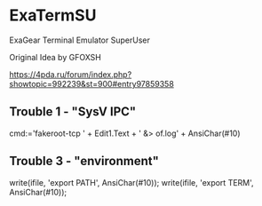 # ExaTermSU
ExaGear Terminal Emulator SuperUser

Original Idea by GFOXSH

https://4pda.ru/forum/index.php?showtopic=992239&st=900#entry97859358

## Trouble 1 - "SysV IPC"

  cmd:='fakeroot-tcp ' + Edit1.Text + ' &> of.log' + AnsiChar(#10)

## Trouble 3 - "environment"

  write(ifile, 'export PATH', AnsiChar(#10));
  write(ifile, 'export TERM', AnsiChar(#10));
